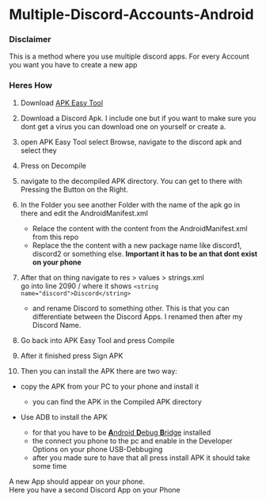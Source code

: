 # Multiple-Discord-Accounts-Android

### Disclaimer
This is a method where you use multiple discord apps. For every Account you want you have to create a new app

### Heres How
1. Download [APK Easy Tool](https://forum.xda-developers.com/t/tool-windows-apk-easy-tool-v1-59-2-2021-04-03.3333960/)
2. Download a Discord Apk. I include one but if you want to make sure you dont get a virus you can download one on yourself or create a.

3. open APK Easy Tool select Browse, navigate to the discord apk and select they
4. Press on Decompile
5. navigate to the decompiled APK directory. You can get to there with Pressing the Button on the Right.
6. In the Folder you see another Folder with the name of the apk go in there and edit the AndroidManifest.xml
    * Relace the content with the content from the AndroidManifest.xml from this repo
    * Replace the the content <replace with a new package name> with a new package name like discord1, discord2 or something else. **Important it has to be an that dont exist on your phone**   
7. After that on thing navigate to res > values > strings.xml   
  go into line 2090 / where it shows `<string name="discord">Discord</string>`
    * and rename Discord to something other. This is that you can differentiate between the Discord Apps. I renamed then after my Discord Name.
8. Go back into APK Easy Tool and press Compile
9. After it finished press Sign APK
  
10. Then you can install the APK there are two way:  
* copy the APK from your PC to your phone and install it  
    * you can find the APK in the Compiled APK directory  
  
* Use ADB to install the APK  
    * for that you have to be [**A**ndroid **D**ebug **B**ridge](https://developer.android.com/studio/releases/platform-tools) installed
    * the connect you phone to the pc and enable in the Developer Options on your phone USB-Debbuging
    * after you made sure to have that all press install APK it should take some time

A new App should appear on your phone.  
Here you have a second Discord App on your Phone
